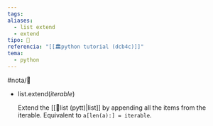 ```yaml
---
tags: 
aliases:
  - list extend
  - extend
tipo: 📑
referencia: "[[🏛️python tutorial (dcb4c)]]"
tema:
  - python
---
```


#nota/📑



- list.extend(_iterable_)

	Extend the [[📑list (pytt)|list]] by appending all the items from the iterable. Equivalent to `a[len(a):] = iterable`.


 
 

